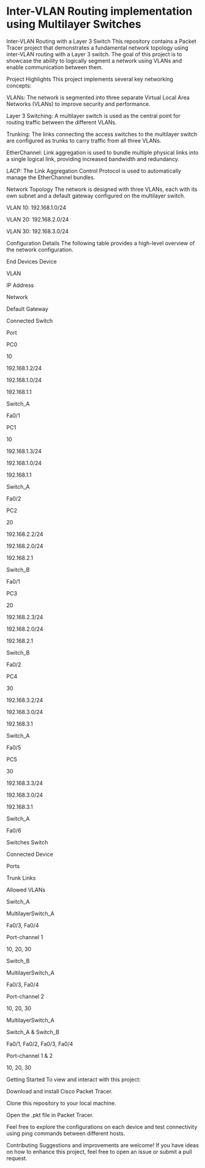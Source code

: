 # Inter-VLAN Routing implementation using Multilayer Switches
Inter-VLAN Routing with a Layer 3 Switch
This repository contains a Packet Tracer project that demonstrates a fundamental network topology using inter-VLAN routing with a Layer 3 switch. The goal of this project is to showcase the ability to logically segment a network using VLANs and enable communication between them.

Project Highlights
This project implements several key networking concepts:

VLANs: The network is segmented into three separate Virtual Local Area Networks (VLANs) to improve security and performance.

Layer 3 Switching: A multilayer switch is used as the central point for routing traffic between the different VLANs.

Trunking: The links connecting the access switches to the multilayer switch are configured as trunks to carry traffic from all three VLANs.

EtherChannel: Link aggregation is used to bundle multiple physical links into a single logical link, providing increased bandwidth and redundancy.

LACP: The Link Aggregation Control Protocol is used to automatically manage the EtherChannel bundles.

Network Topology
The network is designed with three VLANs, each with its own subnet and a default gateway configured on the multilayer switch.

VLAN 10: 192.168.1.0/24

VLAN 20: 192.168.2.0/24

VLAN 30: 192.168.3.0/24



Configuration Details
The following table provides a high-level overview of the network configuration.

End Devices
Device

VLAN

IP Address

Network

Default Gateway

Connected Switch

Port

PC0

10

192.168.1.2/24

192.168.1.0/24

192.168.1.1

Switch_A

Fa0/1

PC1

10

192.168.1.3/24

192.168.1.0/24

192.168.1.1

Switch_A

Fa0/2

PC2

20

192.168.2.2/24

192.168.2.0/24

192.168.2.1

Switch_B

Fa0/1

PC3

20

192.168.2.3/24

192.168.2.0/24

192.168.2.1

Switch_B

Fa0/2

PC4

30

192.168.3.2/24

192.168.3.0/24

192.168.3.1

Switch_A

Fa0/5

PC5

30

192.168.3.3/24

192.168.3.0/24

192.168.3.1

Switch_A

Fa0/6

Switches
Switch

Connected Device

Ports

Trunk Links

Allowed VLANs

Switch_A

MultilayerSwitch_A

Fa0/3, Fa0/4

Port-channel 1

10, 20, 30

Switch_B

MultilayerSwitch_A

Fa0/3, Fa0/4

Port-channel 2

10, 20, 30

MultilayerSwitch_A

Switch_A & Switch_B

Fa0/1, Fa0/2, Fa0/3, Fa0/4

Port-channel 1 & 2

10, 20, 30

Getting Started
To view and interact with this project:

Download and install Cisco Packet Tracer.

Clone this repository to your local machine.

Open the .pkt file in Packet Tracer.

Feel free to explore the configurations on each device and test connectivity using ping commands between different hosts.

Contributing
Suggestions and improvements are welcome! If you have ideas on how to enhance this project, feel free to open an issue or submit a pull request.
